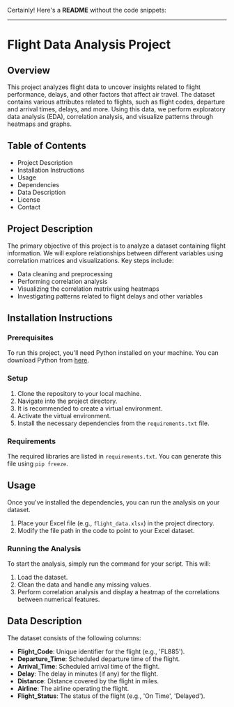 Certainly! Here's a **README** without the code snippets:

---

# Flight Data Analysis Project

## Overview
This project analyzes flight data to uncover insights related to flight performance, delays, and other factors that affect air travel. The dataset contains various attributes related to flights, such as flight codes, departure and arrival times, delays, and more. Using this data, we perform exploratory data analysis (EDA), correlation analysis, and visualize patterns through heatmaps and graphs.

## Table of Contents
- Project Description
- Installation Instructions
- Usage
- Dependencies
- Data Description
- License
- Contact

## Project Description
The primary objective of this project is to analyze a dataset containing flight information. We will explore relationships between different variables using correlation matrices and visualizations. Key steps include:
- Data cleaning and preprocessing
- Performing correlation analysis
- Visualizing the correlation matrix using heatmaps
- Investigating patterns related to flight delays and other variables

## Installation Instructions

### Prerequisites
To run this project, you'll need Python installed on your machine. You can download Python from [here](https://www.python.org/downloads/).

### Setup
1. Clone the repository to your local machine.
2. Navigate into the project directory.
3. It is recommended to create a virtual environment.
4. Activate the virtual environment.
5. Install the necessary dependencies from the `requirements.txt` file.

### Requirements
The required libraries are listed in `requirements.txt`. You can generate this file using `pip freeze`.

## Usage

Once you've installed the dependencies, you can run the analysis on your dataset.

1. Place your Excel file (e.g., `flight_data.xlsx`) in the project directory.
2. Modify the file path in the code to point to your Excel dataset.

### Running the Analysis
To start the analysis, simply run the command for your script. This will:
1. Load the dataset.
2. Clean the data and handle any missing values.
3. Perform correlation analysis and display a heatmap of the correlations between numerical features.

## Data Description
The dataset consists of the following columns:
- **Flight_Code**: Unique identifier for the flight (e.g., 'FL885').
- **Departure_Time**: Scheduled departure time of the flight.
- **Arrival_Time**: Scheduled arrival time of the flight.
- **Delay**: The delay in minutes (if any) for the flight.
- **Distance**: Distance covered by the flight in miles.
- **Airline**: The airline operating the flight.
- **Flight_Status**: The status of the flight (e.g., 'On Time', 'Delayed').

